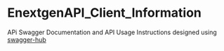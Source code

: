 # EnextgenAPI_Client_Information
APi  Swagger Documentation and API Usage Instructions designed using [swagger-hub](https://swagger.io/tools/swaggerhub/)
